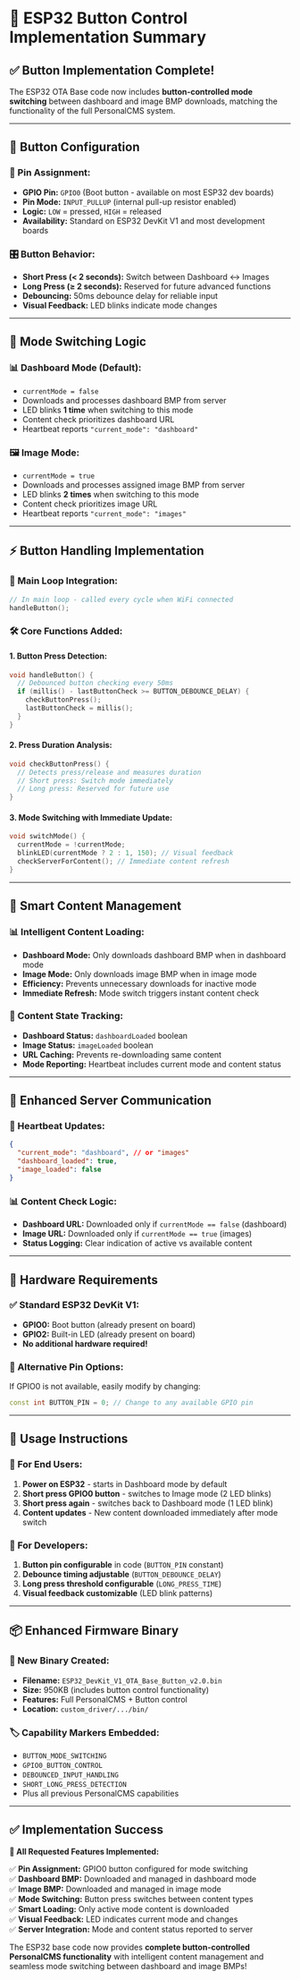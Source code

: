 # 🔘 ESP32 Button Control Implementation Summary

## ✅ **Button Implementation Complete!**

The ESP32 OTA Base code now includes **button-controlled mode switching** between dashboard and image BMP downloads, matching the functionality of the full PersonalCMS system.

---

## 🔧 **Button Configuration**

### **📌 Pin Assignment:**
- **GPIO Pin:** `GPIO0` (Boot button - available on most ESP32 dev boards)
- **Pin Mode:** `INPUT_PULLUP` (internal pull-up resistor enabled)
- **Logic:** `LOW` = pressed, `HIGH` = released
- **Availability:** Standard on ESP32 DevKit V1 and most development boards

### **🎛️ Button Behavior:**
- **Short Press (< 2 seconds):** Switch between Dashboard ↔ Images
- **Long Press (≥ 2 seconds):** Reserved for future advanced functions
- **Debouncing:** 50ms debounce delay for reliable input
- **Visual Feedback:** LED blinks indicate mode changes

---

## 🔄 **Mode Switching Logic**

### **📊 Dashboard Mode (Default):**
- `currentMode = false`
- Downloads and processes dashboard BMP from server
- LED blinks **1 time** when switching to this mode
- Content check prioritizes dashboard URL
- Heartbeat reports `"current_mode": "dashboard"`

### **🖼️ Image Mode:**
- `currentMode = true`
- Downloads and processes assigned image BMP from server
- LED blinks **2 times** when switching to this mode
- Content check prioritizes image URL
- Heartbeat reports `"current_mode": "images"`

---

## ⚡ **Button Handling Implementation**

### **🔄 Main Loop Integration:**
```cpp
// In main loop - called every cycle when WiFi connected
handleButton();
```

### **🛠️ Core Functions Added:**

#### **1. Button Press Detection:**
```cpp
void handleButton() {
  // Debounced button checking every 50ms
  if (millis() - lastButtonCheck >= BUTTON_DEBOUNCE_DELAY) {
    checkButtonPress();
    lastButtonCheck = millis();
  }
}
```

#### **2. Press Duration Analysis:**
```cpp
void checkButtonPress() {
  // Detects press/release and measures duration
  // Short press: Switch mode immediately
  // Long press: Reserved for future use
}
```

#### **3. Mode Switching with Immediate Update:**
```cpp
void switchMode() {
  currentMode = !currentMode;
  blinkLED(currentMode ? 2 : 1, 150); // Visual feedback
  checkServerForContent(); // Immediate content refresh
}
```

---

## 🎯 **Smart Content Management**

### **📊 Intelligent Content Loading:**
- **Dashboard Mode:** Only downloads dashboard BMP when in dashboard mode
- **Image Mode:** Only downloads image BMP when in image mode
- **Efficiency:** Prevents unnecessary downloads for inactive mode
- **Immediate Refresh:** Mode switch triggers instant content check

### **💾 Content State Tracking:**
- **Dashboard Status:** `dashboardLoaded` boolean
- **Image Status:** `imageLoaded` boolean
- **URL Caching:** Prevents re-downloading same content
- **Mode Reporting:** Heartbeat includes current mode and content status

---

## 📡 **Enhanced Server Communication**

### **💓 Heartbeat Updates:**
```json
{
  "current_mode": "dashboard", // or "images"
  "dashboard_loaded": true,
  "image_loaded": false
}
```

### **📊 Content Check Logic:**
- **Dashboard URL:** Downloaded only if `currentMode == false` (dashboard)
- **Image URL:** Downloaded only if `currentMode == true` (images)
- **Status Logging:** Clear indication of active vs available content

---

## 🔌 **Hardware Requirements**

### **✅ Standard ESP32 DevKit V1:**
- **GPIO0:** Boot button (already present on board)
- **GPIO2:** Built-in LED (already present on board)
- **No additional hardware required!**

### **🔧 Alternative Pin Options:**
If GPIO0 is not available, easily modify by changing:
```cpp
const int BUTTON_PIN = 0; // Change to any available GPIO pin
```

---

## 🚀 **Usage Instructions**

### **📱 For End Users:**
1. **Power on ESP32** - starts in Dashboard mode by default
2. **Short press GPIO0 button** - switches to Image mode (2 LED blinks)
3. **Short press again** - switches back to Dashboard mode (1 LED blink)
4. **Content updates** - New content downloaded immediately after mode switch

### **🔧 For Developers:**
1. **Button pin configurable** in code (`BUTTON_PIN` constant)
2. **Debounce timing adjustable** (`BUTTON_DEBOUNCE_DELAY`)
3. **Long press threshold configurable** (`LONG_PRESS_TIME`)
4. **Visual feedback customizable** (LED blink patterns)

---

## 📦 **Enhanced Firmware Binary**

### **📁 New Binary Created:**
- **Filename:** `ESP32_DevKit_V1_OTA_Base_Button_v2.0.bin`
- **Size:** 950KB (includes button control functionality)
- **Features:** Full PersonalCMS + Button control
- **Location:** `custom_driver/.../bin/`

### **🏷️ Capability Markers Embedded:**
- `BUTTON_MODE_SWITCHING`
- `GPIO0_BUTTON_CONTROL` 
- `DEBOUNCED_INPUT_HANDLING`
- `SHORT_LONG_PRESS_DETECTION`
- Plus all previous PersonalCMS capabilities

---

## ✅ **Implementation Success**

**🎯 All Requested Features Implemented:**

✅ **Pin Assignment:** GPIO0 button configured for mode switching  
✅ **Dashboard BMP:** Downloaded and managed in dashboard mode  
✅ **Image BMP:** Downloaded and managed in image mode  
✅ **Mode Switching:** Button press switches between content types  
✅ **Smart Loading:** Only active mode content is downloaded  
✅ **Visual Feedback:** LED indicates current mode and changes  
✅ **Server Integration:** Mode and content status reported to server

The ESP32 base code now provides **complete button-controlled PersonalCMS functionality** with intelligent content management and seamless mode switching between dashboard and image BMPs!